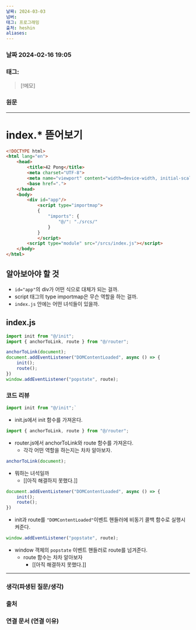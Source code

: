 ```yaml
---
날짜: 2024-03-03
넘버: 
태그: 프로그래밍
출처: heshin
aliases:
---
```

### 날짜  2024-02-16 19:05

### 태그:

>[!메모]
>

### 원문
---
# index.* 뜯어보기
```html
<!DOCTYPE html>
<html lang="en">
	<head>
		<title>42 Pong</title>
		<meta charset="UTF-8">
		<meta name="viewport" content="width=device-width, initial-scale=1">
		<base href=".">
	</head>
	<body>
		<div id="app"/>
			<script type="importmap">
			{
				"imports": {
					"@/": "./srcs/"
				}
			}
			</script>
		<script type="module" src="/srcs/index.js"></script>
	</body>
</html>
```
## 알아보아야 할 것
- `id="app"`의 div가 어떤 식으로 대체가 되는 걸까.
- script 태그의 type importmap은 무슨 역할을 하는 걸까.
- `index.js` 안에는 어떤 녀석들이 있을까.
## index.js
```js
import init from "@/init";
import { anchorToLink, route } from "@/router";

anchorToLink(document);
document.addEventListener("DOMContentLoaded", async () => {
	init();
	route();
})
window.addEventListener("popstate", route);
```
### 코드 리뷰
```js
import init from "@/init";`
```
- init.js에서 init 함수를 가져온다.
```js
import { anchorToLink, route } from "@/router";
```
- router.js에서 anchorToLink와 route 함수를 가져온다.
	- 각각 어떤 역할을 하는지는 차차 알아보자.
```js
anchorToLink(document);
```
- 뭐하는 녀석일까
	- [[아직 해결하지 못했다.]]
```js
document.addEventListener("DOMContentLoaded", async () => {
	init();
	route();
})
```
- init과 route를 `"DOMContentLoaded"`이벤트 핸들러에 비동기 콜백 함수로 실행시켜준다.
```js
window.addEventListener("popstate", route);
```
- window 객체의 `popstate` 이벤트 핸들러로 route를 넘겨준다.
	- route 함수는 차차 알아보자
		- [[아직 해결하지 못했다.]]

---
### 생각(파생된 질문/생각)

### 출처

### 연결 문서 (연결 이유)

